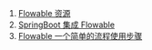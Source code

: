 1. [Flowable 资源][01]
1. [SpringBoot 集成 Flowable][02]
1. [Flowable 一个简单的流程使用步骤][03]




[01]: https://fgq233.github.io/md/workflow/flowable01
[02]: https://fgq233.github.io/md/workflow/flowable02
[03]: https://fgq233.github.io/md/workflow/flowable03
[04]: https://fgq233.github.io/md/workflow/flowable04
[05]: https://fgq233.github.io/md/workflow/flowable05



